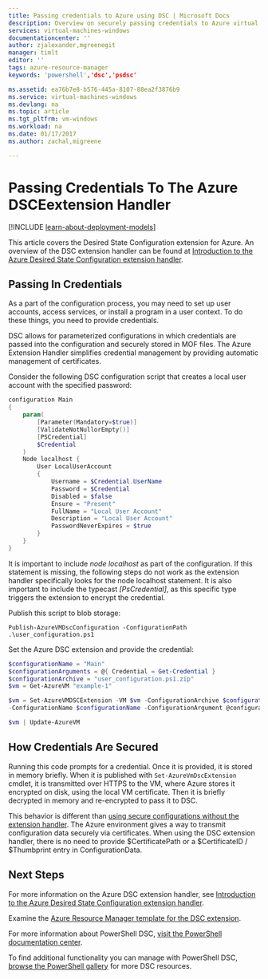 ```yaml
---
title: Passing credentials to Azure using DSC | Microsoft Docs
description: Overview on securely passing credentials to Azure virtual machines using PowerShell Desired State Configuration
services: virtual-machines-windows
documentationcenter: ''
author: zjalexander,mgreenegit
manager: timlt
editor: ''
tags: azure-resource-manager
keywords: 'powershell','dsc','psdsc'

ms.assetid: ea76b7e8-b576-445a-8107-88ea2f3876b9
ms.service: virtual-machines-windows
ms.devlang: na
ms.topic: article
ms.tgt_pltfrm: vm-windows
ms.workload: na
ms.date: 01/17/2017
ms.author: zachal,migreene

---
```

# Passing Credentials To The Azure DSCEextension Handler
[!INCLUDE [learn-about-deployment-models](../../../includes/learn-about-deployment-models-both-include.md)]

This article covers the Desired State Configuration extension for Azure.
An overview of the DSC extension handler can be found at
[Introduction to the Azure Desired State Configuration extension handler](extensions-dsc-overview.md?toc=%2fazure%2fvirtual-machines%2fwindows%2ftoc.json).

## Passing In Credentials

As a part of the configuration process,
you may need to set up user accounts, access services,
or install a program in a user context. To do these things,
you need to provide credentials.

DSC allows for parameterized configurations
in which credentials are passed into the configuration
and securely stored in MOF files.
The Azure Extension Handler simplifies credential management
by providing automatic management of certificates.

Consider the following DSC configuration script
that creates a local user account with the specified password:

```powershell
configuration Main
{
    param(
        [Parameter(Mandatory=$true)]
        [ValidateNotNullorEmpty()]
        [PSCredential]
        $Credential
    )
    Node localhost {
        User LocalUserAccount
        {
            Username = $Credential.UserName
            Password = $Credential
            Disabled = $false
            Ensure = "Present"
            FullName = "Local User Account"
            Description = "Local User Account"
            PasswordNeverExpires = $true
        }
    }
}
```

It is important to include *node localhost* as part of the configuration.
If this statement is missing,
the following steps do not work as the extension handler specifically looks
for the node localhost statement.
It is also important to include the typecast *[PsCredential]*,
as this specific type triggers the extension to encrypt the credential.

Publish this script to blob storage:

`Publish-AzureVMDscConfiguration -ConfigurationPath .\user_configuration.ps1`

Set the Azure DSC extension and provide the credential:

```powershell
$configurationName = "Main"
$configurationArguments = @{ Credential = Get-Credential }
$configurationArchive = "user_configuration.ps1.zip"
$vm = Get-AzureVM "example-1"

$vm = Set-AzureVMDSCExtension -VM $vm -ConfigurationArchive $configurationArchive 
-ConfigurationName $configurationName -ConfigurationArgument @configurationArguments

$vm | Update-AzureVM
```

## How Credentials Are Secured

Running this code prompts for a credential.
Once it is provided, it is stored in memory briefly.
When it is published with `Set-AzureVmDscExtension` cmdlet,
it is transmitted over HTTPS to the VM,
where Azure stores it encrypted on disk,
using the local VM certificate.
Then it is briefly decrypted in memory and re-encrypted to pass it to DSC.

This behavior is different than
[using secure configurations without the extension handler](https://msdn.microsoft.com/powershell/dsc/securemof). The Azure environment gives a way to transmit configuration data securely via certificates. When using the DSC extension handler, there is no need to provide $CertificatePath or a $CertificateID / $Thumbprint entry in ConfigurationData.

## Next Steps

For more information on the Azure DSC extension handler, see
[Introduction to the Azure Desired State Configuration extension handler](extensions-dsc-overview.md?toc=%2fazure%2fvirtual-machines%2fwindows%2ftoc.json).

Examine the
[Azure Resource Manager template for the DSC extension](extensions-dsc-template.md?toc=%2fazure%2fvirtual-machines%2fwindows%2ftoc.json).

For more information about PowerShell DSC,
[visit the PowerShell documentation center](https://msdn.microsoft.com/powershell/dsc/overview).

To find additional functionality you can manage with PowerShell DSC,
[browse the PowerShell gallery](https://www.powershellgallery.com/packages?q=DscResource&x=0&y=0)
for more DSC resources.
